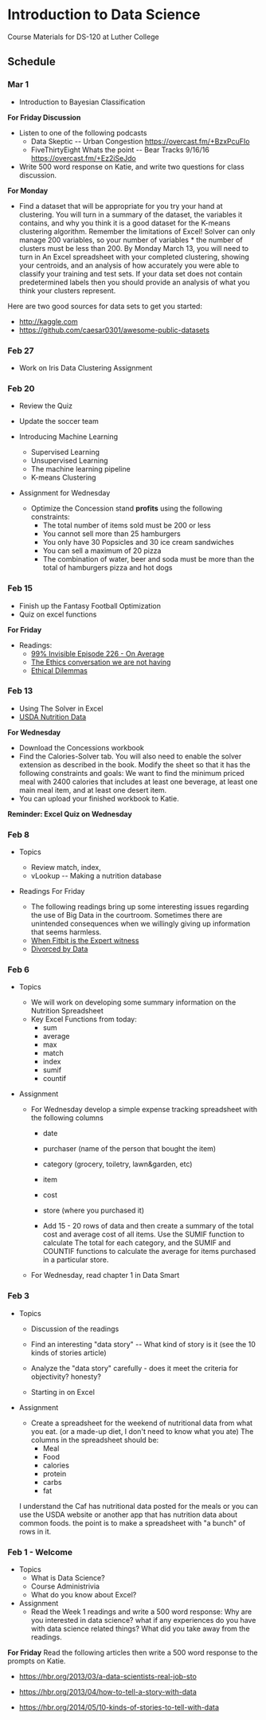 # Introduction to Data Science

Course Materials for DS-120 at Luther College

## Schedule

### Mar 1

* Introduction to Bayesian Classification

**For Friday Discussion**

* Listen to one of the following podcasts
  * Data Skeptic -- Urban Congestion https://overcast.fm/+BzxPcuFIo
  * FiveThirtyEight Whats the point -- Bear Tracks 9/16/16 https://overcast.fm/+Ez2iSeJdo
* Write 500 word response on Katie, and write two questions for class discussion.

**For Monday**
* Find a dataset that will be appropriate for you try your hand at clustering.   You will turn in a summary of the dataset, the variables it contains, and why you think it is a good dataset for the K-means clustering algorithm.  Remember the limitations of Excel!   Solver can only manage 200 variables, so your number of variables * the number of clusters must be less than 200.  By Monday March 13, you will need to turn in An Excel spreadsheet with your completed clustering, showing your centroids, and an analysis of how accurately you were able to classify your training and test sets.  If your data set does not contain predetermined labels then you should provide an analysis of what you think your clusters represent.

Here are two good sources for data sets to get you started:

  * http://kaggle.com
  * https://github.com/caesar0301/awesome-public-datasets

### Feb 27

* Work on Iris Data Clustering Assignment

### Feb 20

* Review the Quiz
* Update the soccer team
* Introducing Machine Learning
  * Supervised Learning
  * Unsupervised Learning
  * The machine learning pipeline
  * K-means Clustering

* Assignment for Wednesday
    * Optimize the Concession stand **profits** using the following constraints:
        * The total number of items sold must be 200 or less
        * You cannot sell more than 25 hamburgers
        * You only have 30 Popsicles and 30 ice cream sandwiches
        * You can sell a maximum of 20 pizza
        * The combination of water, beer and soda must be more than the total of hamburgers pizza and hot dogs


### Feb 15

* Finish up the Fantasy Football Optimization
* Quiz on excel functions

**For Friday**

* Readings:
    * [99% Invisible Episode 226 - On Average](http://99percentinvisible.org/episode/on-average/)
    * [The Ethics conversation we are not having](https://hbr.org/2015/11/the-ethics-conversation-were-not-having-about-data)
    * [Ethical Dilemmas](http://junkcharts.typepad.com/numbersruleyourworld/2016/07/ethical-dilemmas-in-data-science-and-analytics.html)


### Feb 13

* Using The Solver in Excel
* [USDA Nutrition Data](https://www.ars.usda.gov/northeast-area/beltsville-md/beltsville-human-nutrition-research-center/nutrient-data-laboratory/docs/sr28-download-files/)

**For Wednesday**

* Download the Concessions workbook
* Find the Calories-Solver tab.  You will also need to enable the solver extension as described in the book.  Modify the sheet so that it has the following constraints and goals:  We want to find the minimum priced meal with 2400 calories that includes  at least one beverage, at least one main meal item, and at least one desert item.  
* You can upload your finished workbook to Katie.

**Reminder: Excel Quiz on Wednesday**


### Feb 8

* Topics
  * Review match, index,
  * vLookup -- Making a nutrition database

* Readings For Friday
  * The following readings bring up some interesting issues regarding the use of Big Data in the courtroom.  Sometimes there are unintended consequences when we willingly giving up information that seems harmless.
  * [When Fitbit is the Expert witness](http://www.theatlantic.com/technology/archive/2014/11/when-fitbit-is-the-expert-witness/382936/)
  * [Divorced by Data](https://backchannel.com/divorced-by-data-894b6221b2c1#.twi4yw6dj)


### Feb 6

* Topics
    * We will work on developing some summary information on the Nutrition Spreadsheet
    * Key Excel Functions from today:
       * sum
       * average
       * max
       * match
       * index
       * sumif
       * countif


* Assignment
   * For Wednesday develop a simple expense tracking spreadsheet with the following columns
      * date
      * purchaser (name of the person that bought the item)
      * category (grocery, toiletry, lawn&garden, etc)
      * item
      * cost
      * store (where you purchased it)

      * Add 15 - 20 rows of data and then create a summary of the total cost and average cost of all items.  Use the SUMIF function to calculate The total for each category, and the  SUMIF and COUNTIF functions to calculate the average for items purchased in a particular store.

    * For Wednesday, read chapter 1 in Data Smart

### Feb 3

* Topics
    * Discussion of the readings
    * Find an interesting "data story" -- What kind of story is it (see the 10 kinds of stories article)
    * Analyze the "data story" carefully - does it meet the criteria for objectivity? honesty?

    * Starting in on Excel

* Assignment
    * Create a spreadsheet for the weekend of nutritional data from what you eat.  (or a made-up diet, I don't need to know what you ate)  The columns in the spreadsheet should be:
      * Meal
      * Food
      * calories
      * protein
      * carbs
      * fat

    I understand the Caf has nutritional data posted for the meals or you can use the USDA website or another app that has nutrition data about common foods.  the point is to make a spreadsheet with "a bunch" of rows in it.


### Feb 1 - Welcome

* Topics
  * What is Data Science?
  * Course Administrivia
  * What do you know about Excel?
* Assignment
    * Read the Week 1 readings and write a 500 word response:  Why are you interested in data science?  what if any experiences do you have with data science related things?  What did you take away from the readings.

**For Friday**  Read the following articles then write a 500 word response to the prompts on Katie.

  * https://hbr.org/2013/03/a-data-scientists-real-job-sto

  * https://hbr.org/2013/04/how-to-tell-a-story-with-data

  * https://hbr.org/2014/05/10-kinds-of-stories-to-tell-with-data
